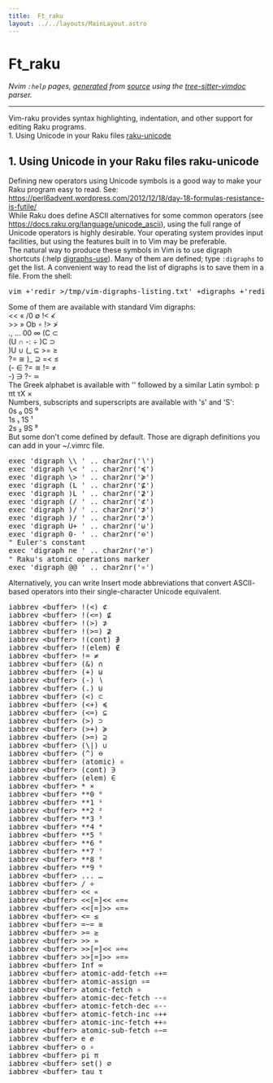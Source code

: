 ```yaml
---
title:  Ft_raku
layout: ../../layouts/MainLayout.astro
---
```


  <a name="ft_raku.txt"></a><a name="vim-raku"></a><h1> Ft_raku</h1>
  <p>
    <i>
    Nvim <code>:help</code> pages, <a href="https://github.com/neovim/neovim/blob/master/scripts/gen_help_html.lua">generated</a>
    from <a href="https://github.com/neovim/neovim/blob/master/runtime/doc/ft_raku.txt">source</a>
    using the <a href="https://github.com/neovim/tree-sitter-vimdoc">tree-sitter-vimdoc</a> parser.
    </i>
  </p>
  <hr>
  <div class="old-help-para">Vim-raku provides syntax highlighting, indentation, and other support for
editing Raku programs.</div>
<div class="old-help-para">1. Using Unicode in your Raku files	<a href="ft_raku.html#raku-unicode">raku-unicode</a></div>
<div class="old-help-para"><h2 class="help-heading">1. Using Unicode in your Raku files<span class="help-heading-tags">                           <a name="raku-unicode"></a><span class="help-tag">raku-unicode</span></span></h2></div>
<div class="old-help-para">Defining new operators using Unicode symbols is a good way to make your
Raku program easy to read. See:
<a href="https://perl6advent.wordpress.com/2012/12/18/day-18-formulas-resistance-is-futile/">https://perl6advent.wordpress.com/2012/12/18/day-18-formulas-resistance-is-futile/</a></div>
<div class="old-help-para">While Raku does define ASCII alternatives for some common operators (see
<a href="https://docs.raku.org/language/unicode_ascii">https://docs.raku.org/language/unicode_ascii</a>), using the full range of
Unicode operators is highly desirable. Your operating system provides input
facilities, but using the features built in to Vim may be preferable.</div>
<div class="old-help-para">The natural way to produce these symbols in Vim is to use digraph shortcuts
(:help <a href="digraph.html#digraphs-use">digraphs-use</a>). Many of them are defined; type <code>:digraphs</code> to get
the list. A convenient way to read the list of digraphs is to save them in a
file. From the shell:<pre>vim +'redir &gt;/tmp/vim-digraphs-listing.txt' +digraphs +'redir END' +q</pre>
Some of them are available with standard Vim digraphs:
<div class="help-column_heading">	&lt;&lt; «    /0 ∅    !&lt; ≮</div><div class="help-column_heading">	&gt;&gt; »    Ob ∘    !&gt; ≯</div><div class="help-column_heading">	., …    00 ∞    (C ⊂</div><div class="help-column_heading">	(U ∩    -: ÷    )C ⊃</div><div class="help-column_heading">	)U ∪    (_ ⊆    &gt;= ≥</div><div class="help-column_heading">	?= ≅    )_ ⊇    =&lt; ≤</div><div class="help-column_heading">	(- ∈    ?= ≅    != ≠</div><div class="help-column_heading">	-) ∋    ?- ≃</div></div>
<div class="old-help-para">The Greek alphabet is available with '' followed by a similar Latin symbol:
p πt τX ×</div>
<div class="old-help-para">Numbers, subscripts and superscripts are available with 's' and 'S':
<div class="help-column_heading">	0s ₀    0S ⁰</div><div class="help-column_heading">	1s ₁    1S ¹</div><div class="help-column_heading">	2s ₂    9S ⁹</div></div>
<div class="old-help-para">But some don't come defined by default. Those are digraph definitions you can
add in your ~/.vimrc file.<pre>exec 'digraph \\ ' .. char2nr('∖')
exec 'digraph \&lt; ' .. char2nr('≼')
exec 'digraph \&gt; ' .. char2nr('≽')
exec 'digraph (L ' .. char2nr('⊈')
exec 'digraph )L ' .. char2nr('⊉')
exec 'digraph (/ ' .. char2nr('⊄')
exec 'digraph )/ ' .. char2nr('⊅')
exec 'digraph )/ ' .. char2nr('⊅')
exec 'digraph U+ ' .. char2nr('⊎')
exec 'digraph 0- ' .. char2nr('⊖')
" Euler's constant
exec 'digraph ne ' .. char2nr('𝑒')
" Raku's atomic operations marker
exec 'digraph @@ ' .. char2nr('⚛')</pre>
Alternatively, you can write Insert mode abbreviations that convert ASCII-
based operators into their single-character Unicode equivalent.<pre>iabbrev &lt;buffer&gt; !(&lt;) ⊄
iabbrev &lt;buffer&gt; !(&lt;=) ⊈
iabbrev &lt;buffer&gt; !(&gt;) ⊅
iabbrev &lt;buffer&gt; !(&gt;=) ⊉
iabbrev &lt;buffer&gt; !(cont) ∌
iabbrev &lt;buffer&gt; !(elem) ∉
iabbrev &lt;buffer&gt; != ≠
iabbrev &lt;buffer&gt; (&amp;) ∩
iabbrev &lt;buffer&gt; (+) ⊎
iabbrev &lt;buffer&gt; (-) ∖
iabbrev &lt;buffer&gt; (.) ⊍
iabbrev &lt;buffer&gt; (&lt;) ⊂
iabbrev &lt;buffer&gt; (&lt;+) ≼
iabbrev &lt;buffer&gt; (&lt;=) ⊆
iabbrev &lt;buffer&gt; (&gt;) ⊃
iabbrev &lt;buffer&gt; (&gt;+) ≽
iabbrev &lt;buffer&gt; (&gt;=) ⊇
iabbrev &lt;buffer&gt; (\|) ∪
iabbrev &lt;buffer&gt; (^) ⊖
iabbrev &lt;buffer&gt; (atomic) ⚛
iabbrev &lt;buffer&gt; (cont) ∋
iabbrev &lt;buffer&gt; (elem) ∈
iabbrev &lt;buffer&gt; * ×
iabbrev &lt;buffer&gt; **0 ⁰
iabbrev &lt;buffer&gt; **1 ¹
iabbrev &lt;buffer&gt; **2 ²
iabbrev &lt;buffer&gt; **3 ³
iabbrev &lt;buffer&gt; **4 ⁴
iabbrev &lt;buffer&gt; **5 ⁵
iabbrev &lt;buffer&gt; **6 ⁶
iabbrev &lt;buffer&gt; **7 ⁷
iabbrev &lt;buffer&gt; **8 ⁸
iabbrev &lt;buffer&gt; **9 ⁹
iabbrev &lt;buffer&gt; ... …
iabbrev &lt;buffer&gt; / ÷
iabbrev &lt;buffer&gt; &lt;&lt; «
iabbrev &lt;buffer&gt; &lt;&lt;[=]&lt;&lt; «=«
iabbrev &lt;buffer&gt; &lt;&lt;[=]&gt;&gt; «=»
iabbrev &lt;buffer&gt; &lt;= ≤
iabbrev &lt;buffer&gt; =~= ≅
iabbrev &lt;buffer&gt; &gt;= ≥
iabbrev &lt;buffer&gt; &gt;&gt; »
iabbrev &lt;buffer&gt; &gt;&gt;[=]&lt;&lt; »=«
iabbrev &lt;buffer&gt; &gt;&gt;[=]&gt;&gt; »=»
iabbrev &lt;buffer&gt; Inf ∞
iabbrev &lt;buffer&gt; atomic-add-fetch ⚛+=
iabbrev &lt;buffer&gt; atomic-assign ⚛=
iabbrev &lt;buffer&gt; atomic-fetch ⚛
iabbrev &lt;buffer&gt; atomic-dec-fetch --⚛
iabbrev &lt;buffer&gt; atomic-fetch-dec ⚛--
iabbrev &lt;buffer&gt; atomic-fetch-inc ⚛++
iabbrev &lt;buffer&gt; atomic-inc-fetch ++⚛
iabbrev &lt;buffer&gt; atomic-sub-fetch ⚛−=
iabbrev &lt;buffer&gt; e 𝑒
iabbrev &lt;buffer&gt; o ∘
iabbrev &lt;buffer&gt; pi π
iabbrev &lt;buffer&gt; set() ∅
iabbrev &lt;buffer&gt; tau τ</pre></div>

  
  